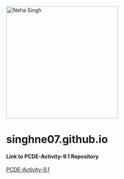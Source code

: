 <img src="INSEADPic.png" alt="Neha Singh" width="300">

# singhne07.github.io

#### Link to PCDE-Activity-9.1 Repository
[PCDE-Activity-9.1](https://singhne07.github.io/PCDE-Activity-9.1/)
